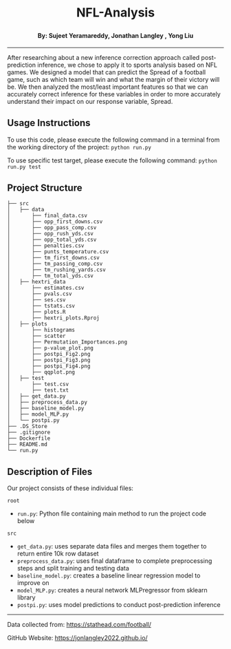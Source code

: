 # <p align="center"> NFL-Analysis </p> 

#### <p align="center"> By: Sujeet Yeramareddy, Jonathan Langley , Yong Liu </p>

<hr />

After researching about a new inference correction approach called post-prediction inference, we chose to 
apply it to sports analysis based on NFL games. We designed a model that can predict the Spread
of a football game, such as which team will win and what the margin of their victory will be. We then analyzed the most/least
important features so that we can accurately correct inference for these variables in order to more accurately understand
their impact on our response variable, Spread.

## Usage Instructions
To use this code, please execute the following command in a terminal from the working directory of the project: `python run.py`

To use specific test target, please execute the following command: `python run.py test`

## Project Structure

```text
├── src
│   ├── data
│       ├── final_data.csv
│       ├── opp_first_downs.csv
│       ├── opp_pass_comp.csv
│       ├── opp_rush_yds.csv
│       ├── opp_total_yds.csv
│       ├── penalties.csv
│       ├── punts_temperature.csv
│       ├── tm_first_downs.csv
│       ├── tm_passing_comp.csv
│       ├── tm_rushing_yards.csv
│       ├── tm_total_yds.csv
│   ├── hextri_data
│       ├── estimates.csv
│       ├── pvals.csv
│       ├── ses.csv
│       ├── tstats.csv
│       ├── plots.R
│       ├── hextri_plots.Rproj
│   ├── plots
│       ├── histograms
│       ├── scatter
│       ├── Permutation_Importances.png
│       ├── p-value_plot.png
│       ├── postpi_Fig2.png
│       ├── postpi_Fig3.png
│       ├── postpi_Fig4.png
│       ├── qqplot.png
│   ├── test
│       ├── test.csv
│       ├── test.txt
│   ├── get_data.py
│   ├── preprocess_data.py
│   ├── baseline_model.py
│   ├── model_MLP.py
│   └── postpi.py
├── .DS_Store
├── .gitignore
├── Dockerfile
├── README.md
└── run.py
```

## Description of Files
Our project consists of these individual files:

`root`
  - `run.py`: Python file containing main method to run the project code below

`src`
  - `get_data.py`: uses separate data files and merges them together to return entire 10k row dataset
  - `preprocess_data.py`: uses final dataframe to complete preprocessing steps and split training and testing data
  - `baseline_model.py`: creates a baseline linear regression model to improve on
  - `model_MLP.py`: creates a neural network MLPregressor from sklearn library
  - `postpi.py`: uses model predictions to conduct post-prediction inference

<hr />

Data collected from: https://stathead.com/football/

GitHub Website: https://jonlangley2022.github.io/
